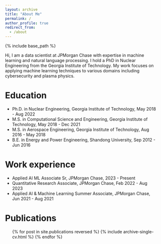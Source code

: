 ```yaml
---
layout: archive
title: "About Me"
permalink: /
author_profile: true
redirect_from:
  - /about
---
```


{% include base_path %}

Hi, I am a data scientist at JPMorgan Chase with expertise in machine learning and natural language processing. I hold a PhD in Nuclear Engineering from the Georgia Institute of Technology. My work focuses on applying machine learning techniques to various domains including cybersecurity and plasma physics.

Education
======
* Ph.D. in Nuclear Engineering, Georgia Institute of Technology, May 2018 - Aug 2022
* M.S. in Computational Science and Engineering, Georgia Institute of Technology, May 2018 - Dec 2021
* M.S. in Aerospace Engineering, Georgia Institute of Technology, Aug 2016 - May 2018
* B.E. in Energy and Power Engineering, Shandong University, Sep 2012 - Jun 2016

Work experience
======
* Applied AI ML Associate Sr, JPMorgan Chase, 2023 - Present
* Quantitative Research Associate, JPMorgan Chase, Feb 2022 - Aug 2023
* Applied AI & Machine Learning Summer Associate, JPMorgan Chase, Jun 2021 - Aug 2021

Publications
======
  <ul>{% for post in site.publications reversed %}
    {% include archive-single-cv.html %}
  {% endfor %}</ul>
